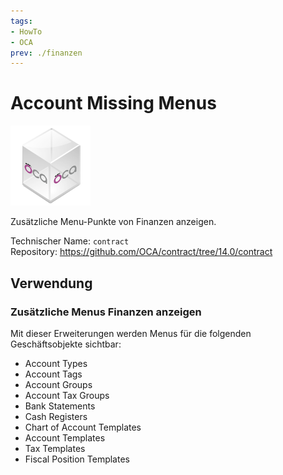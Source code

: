 ```yaml
---
tags:
- HowTo
- OCA
prev: ./finanzen
---
```

# Account Missing Menus
![icon_oca_app](assets/icon_oca_app.png)

Zusätzliche Menu-Punkte von Finanzen anzeigen.

Technischer Name: `contract`\
Repository: <https://github.com/OCA/contract/tree/14.0/contract>

## Verwendung

### Zusätzliche Menus Finanzen anzeigen

Mit dieser Erweiterungen werden Menus für die folgenden Geschäftsobjekte sichtbar:

* Account Types
* Account Tags
* Account Groups
* Account Tax Groups
* Bank Statements
* Cash Registers
* Chart of Account Templates
* Account Templates
* Tax Templates
* Fiscal Position Templates
